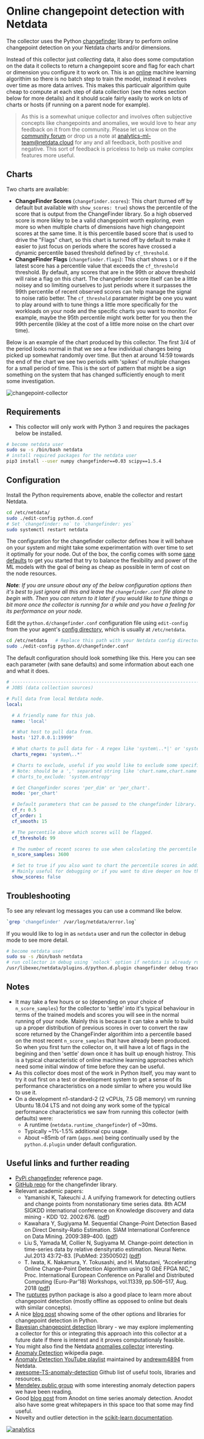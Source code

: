 <!--
title: "Online change point detection with Netdata"
description: "Use ML-driven change point detection to narrow your focus and shorten root cause analysis."
custom_edit_url: https://github.com/netdata/netdata/edit/master/collectors/python.d.plugin/changefinder/README.md
-->

# Online changepoint detection with Netdata

The collector uses the Python [changefinder](https://github.com/shunsukeaihara/changefinder) library to perform online changepoint detection on your Netdata charts and/or dimensions.

Instead of this collector just _collecting_ data, it also does some computation on the data it collects to return a changepoint score and flag for each chart or dimension you configure it to work on. This is an [online](https://en.wikipedia.org/wiki/Online_machine_learning) machine learning algorithim so there is no batch step to train the model, instead it evolves over time as more data arrives. This makes this particualr algorithim quite cheap to compute at each step of data collection (see the notes section below for more details) and it should scale fairly easily to work on lots of charts or hosts (if running on a parent node for example).

> As this is a somewhat unique collector and involves often subjective concepts like changepoints and anomalies, we would love to hear any feedback on it from the community. Please let us know on the [community forum](https://community.netdata.cloud/) or drop us a note at [analytics-ml-team@netdata.cloud](mailto:analytics-ml-team@netdata.cloud) for any and all feedback, both positive and negative. This sort of feedback is priceless to help us make complex features more useful.

## Charts

Two charts are available:

- **ChangeFinder Scores** (`changefinder.scores`): This chart (turned off by default but available with `show_scores: true`) shows the percentile of the score that is output from the ChangeFinder library. So a high observed score is more likley to be a valid changepoint worth exploring, even more so when multiple charts of dimensions have high changepoint scores at the same time. It is this percentile based score that is used to drive the "Flags" chart, so this chart is turned off by default to make it easier to just focus on periods where the scores have crossed a dynamic percentile based threshold defined by `cf_threshold`.
- **ChangeFinder Flags** (`changefinder.flags`): This chart shows `1` or `0` if the latest score has a percentile value that exceeds the `cf_threshold` threshold. By default, any scores that are in the 99th or above threshold will raise a flag on this chart. The changefinder score itself can be a little noisey and so limiting ourselves to just periods where it surpasses the 99th percentile of recent observed scores can help manage the signal to noise ratio better. The `cf_threshold` paramater might be one you want to play around with to tune things a little more specifically for the workloads on your node and the specific charts you want to monitor. For example, maybe the 95th percentile might work better for you then the 99th percentile (likley at the cost of a little more noise on the chart over time).

Below is an example of the chart produced by this collector. The first 3/4 of the period looks normal in that we see a few individual changes being picked up somewhat randomly over time. But then at around 14:59 towards the end of the chart we see two periods with 'spikes' of multiple changes for a small period of time. This is the sort of pattern that might be a sign something on the system that has changed sufficiently enough to merit some investigation.

![changepoint-collector](https://raw.githubusercontent.com/andrewm4894/random/master/images/netdata/netdata-changefinder-collector.jpg)

## Requirements

- This collector will only work with Python 3 and requires the packages below be installed.

```bash
# become netdata user
sudo su -s /bin/bash netdata
# install required packages for the netdata user
pip3 install --user numpy changefinder==0.03 scipy==1.5.4
```

## Configuration

Install the Python requirements above, enable the collector and restart Netdata.

```bash
cd /etc/netdata/
sudo ./edit-config python.d.conf
# Set `changefinder: no` to `changefinder: yes`
sudo systemctl restart netdata
```

The configuration for the changefinder collector defines how it will behave on your system and might take some experimentation with over time to set it optimally for your node. Out of the box, the config comes with some [sane defaults](https://www.netdata.cloud/blog/redefining-monitoring-netdata/) to get you started that try to balance the flexibility and power of the ML models with the goal of being as cheap as possible in term of cost on the node resources. 

_**Note**: If you are unsure about any of the below configuration options then it's best to just ignore all this and leave the `changefinder.conf` file alone to begin with. Then you can return to it later if you would like to tune things a bit more once the collector is running for a while and you have a feeling for its performance on your node._

Edit the `python.d/changefinder.conf` configuration file using `edit-config` from the your agent's [config directory](/docs/configure/nodes.md), which is usually at `/etc/netdata`.

```bash
cd /etc/netdata   # Replace this path with your Netdata config directory, if different
sudo ./edit-config python.d/changefinder.conf
```

The default configuration should look something like this. Here you can see each parameter (with sane defaults) and some information about each one and what it does.

```yaml
# ----------------------------------------------------------------------
# JOBS (data collection sources)

# Pull data from local Netdata node.
local:

  # A friendly name for this job.
  name: 'local'

  # What host to pull data from.
  host: '127.0.0.1:19999'

  # What charts to pull data for - A regex like 'system\..*|' or 'system\..*|apps.cpu|apps.mem' etc.
  charts_regex: 'system\..*'

  # Charts to exclude, useful if you would like to exclude some specific charts. 
  # Note: should be a ',' separated string like 'chart.name,chart.name'.
  # charts_to_exclude: 'system.entropy'

  # Get ChangeFinder scores 'per_dim' or 'per_chart'.
  mode: 'per_chart'

  # Default parameters that can be passed to the changefinder library.
  cf_r: 0.5
  cf_order: 1
  cf_smooth: 15

  # The percentile above which scores will be flagged.
  cf_threshold: 99

  # The number of recent scores to use when calculating the percentile of the changefinder score.
  n_score_samples: 3600

  # Set to true if you also want to chart the percentile scores in addition to the flags.
  # Mainly useful for debugging or if you want to dive deeper on how the scores are evolving over time.
  show_scores: false

```

## Troubleshooting

To see any relevant log messages you can use a command like below.

```bash
`grep 'changefinder' /var/log/netdata/error.log`
```

If you would like to log in as `netdata` user and run the collector in debug mode to see more detail.

```bash
# become netdata user
sudo su -s /bin/bash netdata
# run collector in debug using `nolock` option if netdata is already running the collector itself.
/usr/libexec/netdata/plugins.d/python.d.plugin changefinder debug trace nolock
```

## Notes

- It may take a few hours or so (depending on your choice of `n_score_samples`) for the collector to 'settle' into it's typical behaviour in terms of the trained models and scores you will see in the normal running of your node. Mainly this is because it can take a while to build up a proper distribution of previous scores in over to convert the raw score returned by the ChangeFinder algorithim into a percentile based on the most recent `n_score_samples` that have already been produced. So when you first turn the collector on, it will have a lot of flags in the begining and then 'settle' down once it has built up enough histroy. This is a typical characteristic of online machine learning approaches which need some initial window of time before they can be useful. 
- As this collector does most of the work in Python itself, you may want to try it out first on a test or development system to get a sense of its performance characteristics on a node similar to where you would like to use it.
- On a development n1-standard-2 (2 vCPUs, 7.5 GB memory) vm running Ubuntu 18.04 LTS and not doing any work some of the typical performance characteristics we saw from running this collector (with defaults) were:
  - A runtime (`netdata.runtime_changefinder`) of ~30ms.
  - Typically ~1%-1.5% additional cpu usage.
  - About ~85mb of ram (`apps.mem`) being continually used by the `python.d.plugin` under default configuration.

## Useful links and further reading

- [PyPi changefinder](https://pypi.org/project/changefinder/) reference page. 
- [GitHub repo](https://github.com/shunsukeaihara/changefinder) for the changefinder library.
- Relevant academic papers:
  - Yamanishi K, Takeuchi J. A unifying framework for detecting outliers and change points from nonstationary time series data. 8th ACM SIGKDD international conference on Knowledge discovery and data mining - KDD ’02. 2002:676. ([pdf](https://citeseerx.ist.psu.edu/viewdoc/download?doi=10.1.1.12.3469&rep=rep1&type=pdf))
  - Kawahara Y, Sugiyama M. Sequential Change-Point Detection Based on Direct Density-Ratio Estimation. SIAM International Conference on Data Mining. 2009:389–400. ([pdf](https://onlinelibrary.wiley.com/doi/epdf/10.1002/sam.10124))
  - Liu S, Yamada M, Collier N, Sugiyama M. Change-point detection in time-series data by relative densityratio estimation. Neural Netw. Jul.2013 43:72–83. [PubMed: 23500502] ([pdf](https://arxiv.org/pdf/1203.0453.pdf))
  - T. Iwata, K. Nakamura, Y. Tokusashi, and H. Matsutani, “Accelerating Online Change-Point Detection Algorithm using 10 GbE FPGA NIC,” Proc. International European Conference on Parallel and Distributed Computing (Euro-Par’18) Workshops, vol.11339, pp.506–517, Aug. 2018 ([pdf](https://www.arc.ics.keio.ac.jp/~matutani/papers/iwata_heteropar2018.pdf))
- The [ruptures](https://github.com/deepcharles/ruptures) python package is also a good place to learn more about changepoint detection (mostly offline as opposed to online but deals with similar concepts). 
- A nice [blog post](https://techrando.com/2019/08/14/a-brief-introduction-to-change-point-detection-using-python/) showing some of the other options and libraries for changepoint detection in Python.
- [Bayesian changepoint detection](https://github.com/hildensia/bayesian_changepoint_detection) library - we may explore implementing a collector for this or integrating this approach into this collector at a future date if there is interest and it proves computationaly feasible.
- You might also find the Netdata [anomalies collector](https://github.com/netdata/netdata/tree/master/collectors/python.d.plugin/anomalies) interesting.
- [Anomaly Detection](https://en.wikipedia.org/wiki/Anomaly_detection) wikipedia page.
- [Anomaly Detection YouTube playlist](https://www.youtube.com/playlist?list=PL6Zhl9mK2r0KxA6rB87oi4kWzoqGd5vp0) maintained by [andrewm4894](https://github.com/andrewm4894/) from Netdata.
- [awesome-TS-anomaly-detection](https://github.com/rob-med/awesome-TS-anomaly-detection) Github list of useful tools, libraries and resources.
- [Mendeley public group](https://www.mendeley.com/community/interesting-anomaly-detection-papers/) with some interesting anomaly detection papers we have been reading.
- Good [blog post](https://www.anodot.com/blog/what-is-anomaly-detection/) from Anodot on time series anomaly detection. Anodot also have some great whitepapers in this space too that some may find useful.
- Novelty and outlier detection in the [scikit-learn documentation](https://scikit-learn.org/stable/modules/outlier_detection.html).

[![analytics](https://www.google-analytics.com/collect?v=1&aip=1&t=pageview&_s=1&ds=github&dr=https%3A%2F%2Fgithub.com%2Fnetdata%2Fnetdata&dl=https%3A%2F%2Fmy-netdata.io%2Fgithub%2Fcollectors%2Fpython.d.plugin%2Fchangefinder%2FREADME&_u=MAC~&cid=5792dfd7-8dc4-476b-af31-da2fdb9f93d2&tid=UA-64295674-3)]()
